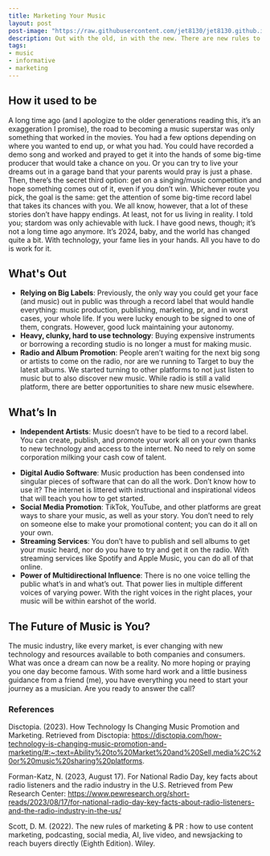 ```yaml
---
title: Marketing Your Music
layout: post
post-image: "https://raw.githubusercontent.com/jet8130/jet8130.github.io/master/assets/images/Cover1.png"
description: Out with the old, in with the new. There are new rules to marketing in the music industry, and it's all about you. 
tags:
- music
- informative
- marketing
---
```

## How it used to be
A long time ago (and I apologize to the older generations reading this, it’s an exaggeration I promise), the road to becoming a music superstar was only something that worked in the movies. You had a few options depending on where you wanted to end up, or what you had. You could have recorded a demo song and worked and prayed to get it into the hands of some big-time producer that would take a chance on you. Or you can try to live your dreams out in a garage band that your parents would pray is just a phase. Then, there’s the secret third option: get on a singing/music competition and hope something comes out of it, even if you don’t win. Whichever route you pick, the goal is the same: get the attention of some big-time record label that takes its chances with you. We all know, however, that a lot of these stories don’t have happy endings. At least, not for us living in reality. I told you; stardom was only achievable with luck. I have good news, though; it’s not a long time ago anymore. It’s 2024, baby, and the world has changed quite a bit. With technology, your fame lies in your hands. All you have to do is work for it.

## What's Out
* **Relying on Big Labels**: Previously, the only way you could get your face (and music) out in public was through a record label that would handle everything: music production, publishing, marketing, pr, and in worst cases, your whole life. If you were lucky enough to be signed to one of them, congrats. However, good luck maintaining your autonomy.
* **Heavy, clunky, hard to use technology**: Buying expensive instruments or borrowing a recording studio is no longer a must for making music. 
* **Radio and Album Promotion**: People aren’t waiting for the next big song or artists to come on the radio, nor are we running to Target to buy the latest albums. We started turning to other platforms to not just listen to music but to also discover new music. While radio is still a valid platform, there are better opportunities to share new music elsewhere.

## What’s In
*	**Independent Artists**: Music doesn’t have to be tied to a record label. You can create, publish, and promote your work all on your own thanks to new technology and access to the internet. No need to rely on some corporation milking your cash cow of talent. 
-	**Digital Audio Software**: Music production has been condensed into singular pieces of software that can do all the work. Don’t know how to use it? The internet is littered with instructional and inspirational videos that will teach you how to get started. 
-	**Social Media Promotion**: TikTok, YouTube, and other platforms are great ways to share your music, as well as your story. You don’t need to rely on someone else to make your promotional content; you can do it all on your own. 
-	**Streaming Services**: You don’t have to publish and sell albums to get your music heard, nor do you have to try and get it on the radio. With streaming services like Spotify and Apple Music, you can do all of that online.
-	**Power of Multidirectional Influence**: There is no one voice telling the public what’s in and what’s out. That power lies in multiple different voices of varying power. With the right voices in the right places, your music will be within earshot of the world.

## The Future of Music is You?
The music industry, like every market, is ever changing with new technology and resources available to both companies and consumers. What was once a dream can now be a reality. No more hoping or praying you one day become famous. With some hard work and a little business guidance from a friend (me), you have everything you need to start your journey as a musician. Are you ready to answer the call?

### References
Disctopia. (2023). How Technology Is Changing Music Promotion and Marketing. Retrieved from     Disctopia: https://disctopia.com/how-technology-is-changing-music-promotion-and-marketing/#:~:text=Ability%20to%20Market%20and%20Sell,media%2C%20or%20music%20sharing%20platforms.

Forman-Katz, N. (2023, August 17). For National Radio Day, key facts about radio listeners and the radio industry in the U.S. Retrieved from Pew Research Center: https://www.pewresearch.org/short-reads/2023/08/17/for-national-radio-day-key-facts-about-radio-listeners-and-the-radio-industry-in-the-us/

Scott, D. M. (2022). The new rules of marketing & PR : how to use content marketing, podcasting, social media, AI, live video, and newsjacking to reach buyers directly (Eighth Edition). Wiley.